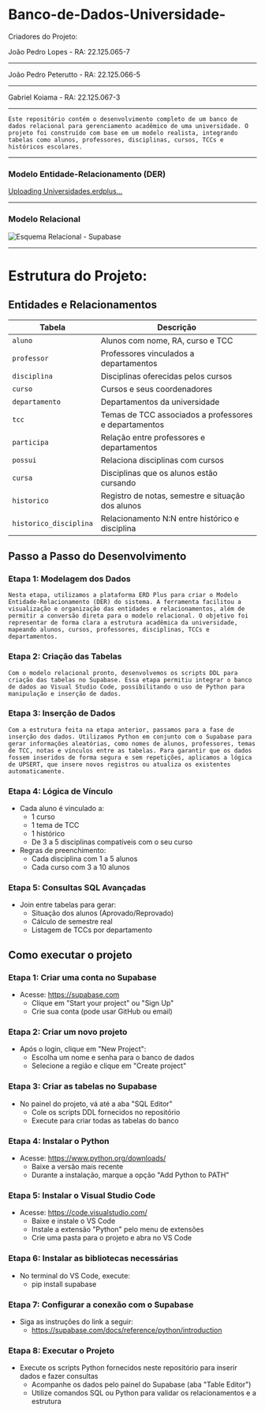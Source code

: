 # Banco-de-Dados-Universidade-

Criadores do Projeto:

João Pedro Lopes - RA: 22.125.065-7
***
João Pedro Peterutto - RA: 22.125.066-5
***
Gabriel Koiama - RA: 22.125.067-3
***

`Este repositório contém o desenvolvimento completo de um banco de dados relacional para gerenciamento acadêmico de uma universidade. O projeto foi construído com base em um modelo realista, integrando tabelas como alunos, professores, disciplinas, cursos, TCCs e históricos escolares.`

---


### Modelo Entidade-Relacionamento (DER)
[Uploading Universidades.erdplus…]()



---

### Modelo Relacional

![Esquema Relacional - Supabase](https://github.com/user-attachments/assets/d3226c87-9c6a-4d32-a805-4a74e3864185)


---


# Estrutura do Projeto:

## Entidades e Relacionamentos

| Tabela        | Descrição |
|---------------|-----------|
| `aluno`       | Alunos com nome, RA, curso e TCC |
| `professor`   | Professores vinculados a departamentos |
| `disciplina`  | Disciplinas oferecidas pelos cursos |
| `curso`       | Cursos e seus coordenadores |
| `departamento`| Departamentos da universidade |
| `tcc`         | Temas de TCC associados a professores e departamentos |
| `participa`   | Relação entre professores e departamentos |
| `possui`      | Relaciona disciplinas com cursos |
| `cursa`       | Disciplinas que os alunos estão cursando |
| `historico`   | Registro de notas, semestre e situação dos alunos |
| `historico_disciplina` | Relacionamento N:N entre histórico e disciplina |


## Passo a Passo do Desenvolvimento

### Etapa 1: Modelagem dos Dados
`Nesta etapa, utilizamos a plataforma ERD Plus para criar o Modelo Entidade-Relacionamento (DER) do sistema. A ferramenta facilitou a visualização e organização das entidades e relacionamentos, além de permitir a conversão direta para o modelo relacional. O objetivo foi representar de forma clara a estrutura acadêmica da universidade, mapeando alunos, cursos, professores, disciplinas, TCCs e departamentos.`

### Etapa 2: Criação das Tabelas
`Com o modelo relacional pronto, desenvolvemos os scripts DDL para criação das tabelas no Supabase. Essa etapa permitiu integrar o banco de dados ao Visual Studio Code, possibilitando o uso de Python para manipulação e inserção de dados.`



### Etapa 3: Inserção de Dados
`Com a estrutura feita na etapa anterior, passamos para a fase de inserção dos dados. Utilizamos Python em conjunto com o Supabase para gerar informações aleatórias, como nomes de alunos, professores, temas de TCC, notas e vínculos entre as tabelas. Para garantir que os dados fossem inseridos de forma segura e sem repetições, aplicamos a lógica de UPSERT, que insere novos registros ou atualiza os existentes automaticamente.`

### Etapa 4: Lógica de Vínculo
- Cada aluno é vinculado a:
  - 1 curso
  - 1 tema de TCC
  - 1 histórico
  - De 3 a 5 disciplinas compatíveis com o seu curso
- Regras de preenchimento:
  - Cada disciplina com 1 a 5 alunos
  - Cada curso com 3 a 10 alunos

### Etapa 5: Consultas SQL Avançadas
- Join entre tabelas para gerar:
  - Situação dos alunos (Aprovado/Reprovado)
  - Cálculo de semestre real
  - Listagem de TCCs por departamento
   

## Como executar o projeto

### Etapa 1: Criar uma conta no Supabase
- Acesse: https://supabase.com
  - Clique em "Start your project" ou "Sign Up"
  - Crie sua conta (pode usar GitHub ou email)

### Etapa 2: Criar um novo projeto
- Após o login, clique em "New Project":
  - Escolha um nome e senha para o banco de dados
  - Selecione a região e clique em "Create project"

### Etapa 3: Criar as tabelas no Supabase
- No painel do projeto, vá até a aba "SQL Editor"
  - Cole os scripts DDL fornecidos no repositório
  - Execute para criar todas as tabelas do banco

### Etapa 4: Instalar o Python
- Acesse: https://www.python.org/downloads/
  - Baixe a versão mais recente
  - Durante a instalação, marque a opção "Add Python to PATH"


### Etapa 5: Instalar o Visual Studio Code
- Acesse: https://code.visualstudio.com/
  - Baixe e instale o VS Code
  - Instale a extensão "Python" pelo menu de extensões
  - Crie uma pasta para o projeto e abra no VS Code

### Etapa 6: Instalar as bibliotecas necessárias
- No terminal do VS Code, execute:
  - pip install supabase
 
### Etapa 7: Configurar a conexão com o Supabase
- Siga as instruções do link a seguir:
  -  https://supabase.com/docs/reference/python/introduction

### Etapa 8: Executar o Projeto
- Execute os scripts Python fornecidos neste repositório para inserir dados e fazer consultas
  -  Acompanhe os dados pelo painel do Supabase (aba "Table Editor")
  -  Utilize comandos SQL ou Python para validar os relacionamentos e a estrutura





